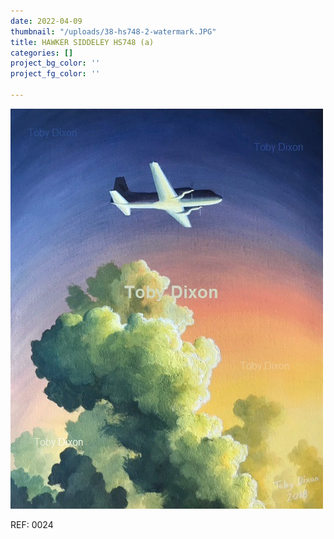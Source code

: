 ```yaml
---
date: 2022-04-09
thumbnail: "/uploads/38-hs748-2-watermark.JPG"
title: HAWKER SIDDELEY HS748 (a)
categories: []
project_bg_color: ''
project_fg_color: ''

---
```

![](/uploads/38-hs748-2-watermark.JPG)

REF: 0024